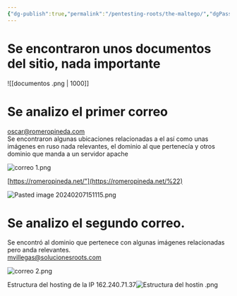```yaml
---
{"dg-publish":true,"permalink":"/pentesting-roots/the-maltego/","dgPassFrontmatter":true,"created":"2024-02-07T21:39:04.560-06:00"}
---
```












# Se encontraron unos documentos del sitio, nada importante

![[documentos .png \| 1000]]
# Se analizo el primer correo

[oscar@romeropineda.com](mailto:oscar@romeropineda.com)  
Se encontraron algunas ubicaciones relacionadas a el así como unas imágenes en ruso nada relevantes, el dominio al que pertenecía y otros dominio que manda a un servidor apache 

![correo 1.png](/img/user/correo%201.png)

[https://romeropineda.net/"](https://romeropineda.net/%22)


![Pasted image 20240207151115.png](/img/user/Pasted%20image%2020240207151115.png)
# Se analizo el segundo correo.

Se encontró al dominio que pertenece con algunas imágenes relacionadas pero anda relevantes.  
[mvillegas@solucionesroots.com](mailto:mvillegas@solucionesroots.com)

![correo 2.png](/img/user/correo%202.png)

Estructura del hosting de la IP 162.240.71.37![Estructura del hostin .png](/img/user/Estructura%20del%20hostin%20.png)